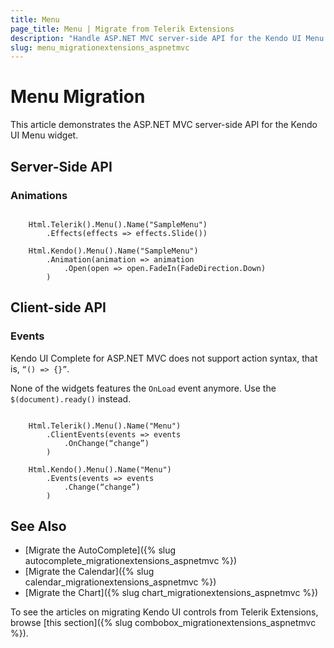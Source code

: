 ```yaml
---
title: Menu
page_title: Menu | Migrate from Telerik Extensions
description: "Handle ASP.NET MVC server-side API for the Kendo UI Menu widget."
slug: menu_migrationextensions_aspnetmvc
---
```


# Menu Migration

This article demonstrates the ASP.NET MVC server-side API for the Kendo UI Menu widget.

## Server-Side API

### Animations

```tab-Previous

    Html.Telerik().Menu().Name("SampleMenu")
        .Effects(effects => effects.Slide())
```
```tab-Current
    Html.Kendo().Menu().Name("SampleMenu")
        .Animation(animation => animation
            .Open(open => open.FadeIn(FadeDirection.Down)
        )
```

## Client-side API

### Events

Kendo UI Complete for ASP.NET MVC does not support action syntax, that is, `“() => {}”`.

None of the widgets features the `OnLoad` event anymore. Use the `$(document).ready()` instead.

```tab-Previous

    Html.Telerik().Menu().Name("Menu")
        .ClientEvents(events => events
            .OnChange(“change”)
        )
```
```tab-Current
    Html.Kendo().Menu().Name("Menu")
        .Events(events => events
            .Change(“change”)
        )
```
## See Also

* [Migrate the AutoComplete]({% slug autocomplete_migrationextensions_aspnetmvc %})
* [Migrate the Calendar]({% slug calendar_migrationextensions_aspnetmvc %})
* [Migrate the Chart]({% slug chart_migrationextensions_aspnetmvc %})

To see the articles on migrating Kendo UI controls from Telerik Extensions, browse [this section]({% slug combobox_migrationextensions_aspnetmvc %}).
